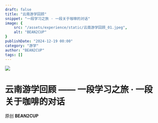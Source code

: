 ```yaml
---
draft: false
title: "云南游学回顾"
snippet: "一段学习之旅 · 一段关于咖啡的对话"
image: {
    src: "/assets/experience/static/云南游学回顾_01.jpeg",
    alt: "BEAN2CUP"
}
publishDate: "2024-12-19 00:00"
category: "游学"
author: "BEAN2CUP"
tags: []
---
```


![](/assets/experience/static/云南游学回顾_01.jpeg)

#  云南游学回顾 —— 一段学习之旅 · 一段关于咖啡的对话

原创  **BEAN2CUP**


